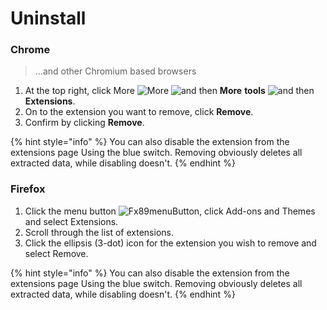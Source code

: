 # Uninstall

### Chrome

> ...and other Chromium based browsers

1. At the top right, click More ![More](https://lh3.googleusercontent.com/E2q6Vj9j60Dw0Z6NZFEx5vSB9yoZJp7C8suuvQXVA\_2weMCXstGD7JEvNrzX3wuQrPtL=w36-h36) ![and then](https://lh3.googleusercontent.com/QbWcYKta5vh\_4-OgUeFmK-JOB0YgLLoGh69P478nE6mKdfpWQniiBabjF7FVoCVXI0g=h36) **More** **tools** ![and then](https://lh3.googleusercontent.com/QbWcYKta5vh\_4-OgUeFmK-JOB0YgLLoGh69P478nE6mKdfpWQniiBabjF7FVoCVXI0g=h36) **Extensions**.
2. On to the extension you want to remove, click **Remove**.
3. Confirm by clicking **Remove**.

{% hint style="info" %}
You can also disable the extension from the extensions page Using the blue switch. Removing obviously deletes all extracted data, while disabling doesn't.
{% endhint %}

### Firefox

1. Click the menu button ![Fx89menuButton](https://user-media-prod-cdn.itsre-sumo.mozilla.net/uploads/gallery/images/2021-05-15-11-18-38-e5b736.png), click Add-ons and Themes and select Extensions.
2. Scroll through the list of extensions.
3. Click the ellipsis (3-dot) icon for the extension you wish to remove and select Remove.

{% hint style="info" %}
You can also disable the extension from the extensions page Using the blue switch. Removing obviously deletes all extracted data, while disabling doesn't.
{% endhint %}
